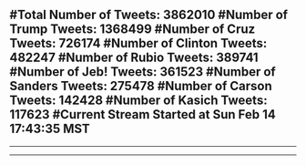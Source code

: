 #Total Number of Tweets: 3862010 
#Number of Trump Tweets: 1368499
#Number of Cruz Tweets: 726174
#Number of Clinton Tweets: 482247
#Number of Rubio Tweets: 389741
#Number of Jeb! Tweets: 361523
#Number of Sanders Tweets: 275478
#Number of Carson Tweets: 142428
#Number of Kasich Tweets: 117623
#Current Stream Started at Sun Feb 14 17:43:35 MST
---
---
---
